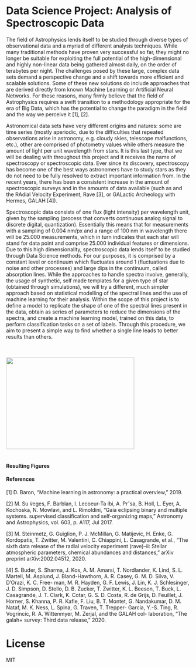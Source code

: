 # Data Science Project: Analysis of Spectroscopic Data

The field of Astrophysics lends itself to be studied through diverse types of observational data and a myriad of different analysis techniques. While many traditional methods have proven very successful so far, they might no longer be suitable for exploiting the full potential of the high-dimensional and highly non-linear data being gathered almost daily, on the order of terabytes per night. The challenges posed by these large, complex data sets demand a perspective change and a shift towards more efficient and scalable solutions. Some of these new solutions do include approaches that are derived directly from known Machine Learning or Artificial Neural Networks. For these reasons, many firmly believe that the field of Astrophysics requires a swift transition to a methodology appropriate for the era of Big Data, which has the potential to change the paradigm in the field and the way we perceive it [1], [2].

Astronomical data sets have very different origins and natures: some are time series (mostly aperiodic, due to the difficulties that repeated observations arise in astronomy, e.g. cloudy skies, telescope malfunctions, etc.), other are comprised of photometry values while others measure the amount of light per unit wavelength from stars. It is this last type, that we will be dealing with throughout this project and it receives the name of spectroscopy or spectroscopic data. Ever since its discovery, spectroscopy has become one of the best ways astronomers have to study stars as they do not need to be fully resolved to extract important information from. In the recent years, there has been a consistent increase in the amount of spectroscopic surveys and in the amounts of data available (such as and the RAdial Velocity Experiment, Rave [3], or GALactic Archeology with Hermes, GALAH [4]).

Spectroscopic data consists of one flux (light intensity) per wavelength unit, given by the sampling (process that converts continuous analog signal to discrete digital, quantization). Essentially this means that for measurements with a sampling of 0.004 nm/px and a range of 100 nm in wavelength there will be 25.000 measurements, which in turn indicates that each star will stand for data point and comprise 25.000 individual features or dimensions. Due to this high dimensionality, spectroscopic data lends itself to be studied through Data Science methods. For our purposes, it is comprised by a constant level or continuum which fluctuates around 1 (fluctuations due to noise and other processes) and large dips in the continuum, called absorption lines. While the approaches to handle spectra involve, generally, the usage of synthetic, self made templates for a given type of star (obtained through simulations), we will try a different, much simpler approach based on statistical modelling of the spectral lines and the use of machine learning for their analysis. Within the scope of this project is to define a model to replicate the shape of one of the spectral lines present in the data, obtain as series of parameters to reduce the dimensions of the spectra, and create a machine learning model, trained on this data, to perform classification tasks on a set of labels. Through this procedure, we aim to present a simple way to find whether a single line leads to better results than others.

<br></br>
<img src = “/figures/spectrum_plot_20111023_0359m65_106_teff5486.png” width = 350 height = 250>
<br></br>

#### Resulting Figures 


#### References

[1] D. Baron, “Machine learning in astronomy: a practical overview,” 2019.

[2] M. Su ̈veges, F. Barblan, I. Lecoeur-Ta ̈ıbi, A. Prˇsa, B. Holl, L. Eyer, A. Kochoska, N. Mowlavi, and L. Rimoldini, “Gaia eclipsing binary and multiple systems. supervised classification and self-organizing maps,” Astronomy and Astrophysics, vol. 603, p. A117, Jul 2017.

[3] M. Steinmetz, G. Guiglion, P. J. McMillan, G. Matijevic, H. Enke, G. Kordopatis, T. Zwitter, M. Valentini, C. Chiappini, L. Casagrande, et al., “The sixth data release of the radial velocity experiment (rave)–ii: Stellar atmospheric parameters, chemical abundances and distances,” arXiv preprint arXiv:2002.04512, 2020.

[4] S. Buder, S. Sharma, J. Kos, A. M. Amarsi, T. Nordlander, K. Lind, S. L. Martell, M. Asplund, J. Bland-Hawthorn, A. R. Casey, G. M. D. Silva, V. D’Orazi, K. C. Free- man, M. R. Hayden, G. F. Lewis, J. Lin, K. J. Schlesinger, J. D. Simpson, D. Stello, D. B. Zucker, T. Zwitter, K. L. Beeson, T. Buck, L. Casagrande, J. T. Clark, K. Cotar, G. S. D. Costa, R. de Grijs, D. Feuillet, J. Horner, S. Khanna, P. R. Kafle, F. Liu, B. T. Montet, G. Nandakumar, D. M. Nataf, M. K. Ness, L. Spina, G. Traven, T. Trepper- Garcia, Y.-S. Ting, R. Vogrincic, R. A. Wittenmyer, M. Zerjal, and the GALAH col- laboration, “The galah+ survey: Third data release,” 2020.

# License

MIT
